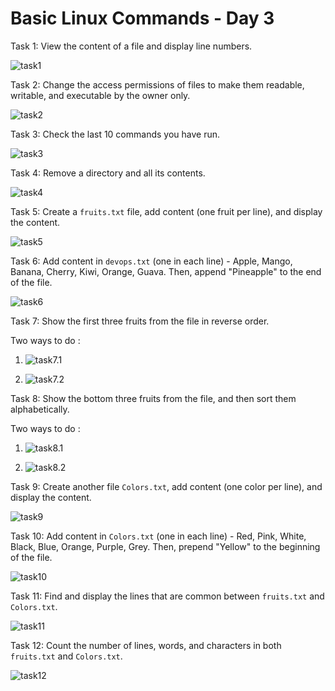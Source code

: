 
# Basic Linux Commands - Day 3

Task 1: View the content of a file and display line numbers.

![task1](image/task1.png)

Task 2: Change the access permissions of files to make them readable, writable, and executable by the owner only.

![task2](image/task2.png)

Task 3: Check the last 10 commands you have run.

![task3](image/task3.png)

Task 4: Remove a directory and all its contents.

![task4](image/task4.png)

Task 5: Create a `fruits.txt` file, add content (one fruit per line), and display the content.

![task5](image/task5.png)

Task 6: Add content in `devops.txt` (one in each line) - Apple, Mango, Banana, Cherry, Kiwi, Orange, Guava. Then, append "Pineapple" to the end of the file.

![task6](image/task6.png)

Task 7: Show the first three fruits from the file in reverse order.

Two ways to do : 

1. ![task7.1](image/task7.1.png)

2. ![task7.2](image/task7.2.png)


Task 8: Show the bottom three fruits from the file, and then sort them alphabetically.

Two ways to do : 

1. ![task8.1](image/task8.1.png)

2. ![task8.2](image/task8.2.png)


Task 9: Create another file `Colors.txt`, add content (one color per line), and display the content.

![task9](image/task9.png)

Task 10: Add content in `Colors.txt` (one in each line) - Red, Pink, White, Black, Blue, Orange, Purple, Grey. Then, prepend "Yellow" to the beginning of the file.

![task10](image/task10.png)

Task 11: Find and display the lines that are common between `fruits.txt` and `Colors.txt`.

![task11](image/task11.png)

Task 12: Count the number of lines, words, and characters in both `fruits.txt` and `Colors.txt`.

![task12](image/task12.png)
